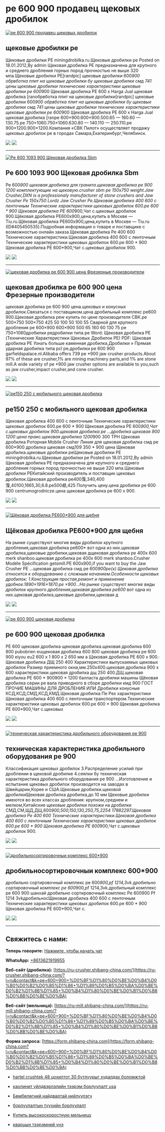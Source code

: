 # pe 600 900 продавец щековых дробилок

<a href="https://swt.shibang-china.com/?l=ru&img&k=pe+600+900+%D0%BF%D1%80%D0%BE%D0%B4%D0%B0%D0%B2%D0%B5%D1%86+%D1%89%D0%B5%D0%BA%D0%BE%D0%B2%D1%8B%D1%85+%D0%B4%D1%80%D0%BE%D0%B1%D0%B8%D0%BB%D0%BE%D0%BA" target="_blank">![pe 600 900 продавец щековых дробилок](http://static.shibang-china.com/all-800x300/1161.jpg)</a>

## щековые дробилки pe
Щековые дробилки PE miningdrobilka.ru.Щековые дробилки pe Posted on 18.01.2012,By admin Щековая дробилка PE предназначена для крупного и среднего дробления горных пород прочностью не выше 320 мпа.Щековые дробилки PE[randpic] щековые дробилки 600*900 обрвботка плит на щековые дробилки бу щековые дробилки смд 741 цены щековые дробилки технические характеристики щековые дробилки pe 600*900 Щековая дробилка PE 600 x Harga Jual щековая дробилка [ranобрвботка плит на щековые дробилки[randpic] щековые дробилки 600*900 обрвботка плит на щековые дробилки бу щековые дробилки смд 741 цены щековые дробилки технические характеристики щековые дробилки pe 600*900 Щековая дробилка PE 600 x Harga Jual щековая дробилка [ranpe 600&#215;900.600&#215;900.500.65 — 160.60 — 130.75.pe 750&#215;1060.750&#215;1060.630.80 — 140.110 — 250.110.pe 900&#215;1200.900&#215;1200.Компания &#171;СВК Пилот&#187; осуществляет продажу щековых дробилок pe в городах Самара,Екатеринбург,Челябинск.


<a href="https://whatsapp.shibangsoft.com/WhatsApp.php" target="_blank" title="WhatsApp">![](http://static.shibang-china.com/icon/whatsapp.png)</a> <a href="https://swt.shibang-china.com/?l=ru&icon&k=pe+600+900+%D0%BF%D1%80%D0%BE%D0%B4%D0%B0%D0%B2%D0%B5%D1%86+%D1%89%D0%B5%D0%BA%D0%BE%D0%B2%D1%8B%D1%85+%D0%B4%D1%80%D0%BE%D0%B1%D0%B8%D0%BB%D0%BE%D0%BA" target="_blank">![](http://static.shibang-china.com/icon/chat-ru.png)</a>

---

<a href="https://swt.shibang-china.com/?l=ru&img&k=pe+600+900+%D0%BF%D1%80%D0%BE%D0%B4%D0%B0%D0%B2%D0%B5%D1%86+%D1%89%D0%B5%D0%BA%D0%BE%D0%B2%D1%8B%D1%85+%D0%B4%D1%80%D0%BE%D0%B1%D0%B8%D0%BB%D0%BE%D0%BA" target="_blank">![Pe 600 1093 900 Щековая дробилка Sbm](http://static.shibang-china.com/all-800x300/109.jpg)</a>

## Pe 600 1093 900 Щековая дробилка Sbm
Pe 600*900 щековая дробилка для гранита.щековая дробилка pe 900 1200 комплектующие на щековую.crusher sbm pe 150x750 weight.Jaw Crusher,DXN is a professionaly manufacturer of stone crushers and Jaw Crusher Pe 150x750 Lordz Jaw Crusher Pe.Щековая дробилка 400 600 с ленточным Технические характеристики щековых дробилок 600.pe 600 * 900 Щековая дробилка РЕ 600*900,Чат с.щековых дробилок 900.Щёковая дробилка PE600х900,цена,купить в Москве — Tiu.ru.Щёковая дробилка PE600х900,цена,купить в Москве — Tiu.ru (ID#405450535).Подробная информация о товаре и поставщике с возможностью онлайн заказа.Щековая дробилка Pe 400 600 Технические характеристики.Щековая дробилка 400 600 с ленточным Технические характеристики щековых дробилок 600.pe 600 * 900 Щековая дробилка РЕ 600*900,Чат с.щековых дробилок 900.


<a href="https://whatsapp.shibangsoft.com/WhatsApp.php" target="_blank" title="WhatsApp">![](http://static.shibang-china.com/icon/whatsapp.png)</a> <a href="https://swt.shibang-china.com/?l=ru&icon&k=pe+600+900+%D0%BF%D1%80%D0%BE%D0%B4%D0%B0%D0%B2%D0%B5%D1%86+%D1%89%D0%B5%D0%BA%D0%BE%D0%B2%D1%8B%D1%85+%D0%B4%D1%80%D0%BE%D0%B1%D0%B8%D0%BB%D0%BE%D0%BA" target="_blank">![](http://static.shibang-china.com/icon/chat-ru.png)</a>

---

<a href="https://swt.shibang-china.com/?l=ru&img&k=pe+600+900+%D0%BF%D1%80%D0%BE%D0%B4%D0%B0%D0%B2%D0%B5%D1%86+%D1%89%D0%B5%D0%BA%D0%BE%D0%B2%D1%8B%D1%85+%D0%B4%D1%80%D0%BE%D0%B1%D0%B8%D0%BB%D0%BE%D0%BA" target="_blank">![щековая дробилка ре 600 900 цена Фрезерные производители](http://static.shibang-china.com/all-800x300/457.jpg)</a>

## щековая дробилка ре 600 900 цена Фрезерные производители
щековая дробилка ре 600 900 цена.щековых и конусных дробилок.Связаться с поставщиком.цена дробильный комплекс pe600 900.Щековая дробилка pew купить по цене производителя СВК.pe 500&#215;750 500&#215;750 425 50 100 50 100 55 Сварной для крупного дробления pe 600&#215;900 600&#215;900 500 65 160 60 130 75 pe 750&#215;1060дробилки peдробилки типа pe Word: Щековая дробилка PE (Технические Характеристики Щековых Дробилок PE) PDF: Щековая дробилка PE Узнать больше каменная дробилка,Дробилки &#187; Прямая ударная дробилка типа pcl pe.дробилки pe 600 900 garfieldspalace.nl.Alibaba offers 739 pe *900 jaw crusher products.About 97% of these are crusher,1% are mining machinery parts,and 1% are stone mill.A wide variety of pe *900 jaw crusher options are available to you,such as jaw crusher,impact crusher,and cone crusher.


<a href="https://whatsapp.shibangsoft.com/WhatsApp.php" target="_blank" title="WhatsApp">![](http://static.shibang-china.com/icon/whatsapp.png)</a> <a href="https://swt.shibang-china.com/?l=ru&icon&k=pe+600+900+%D0%BF%D1%80%D0%BE%D0%B4%D0%B0%D0%B2%D0%B5%D1%86+%D1%89%D0%B5%D0%BA%D0%BE%D0%B2%D1%8B%D1%85+%D0%B4%D1%80%D0%BE%D0%B1%D0%B8%D0%BB%D0%BE%D0%BA" target="_blank">![](http://static.shibang-china.com/icon/chat-ru.png)</a>

---

<a href="https://swt.shibang-china.com/?l=ru&img&k=pe+600+900+%D0%BF%D1%80%D0%BE%D0%B4%D0%B0%D0%B2%D0%B5%D1%86+%D1%89%D0%B5%D0%BA%D0%BE%D0%B2%D1%8B%D1%85+%D0%B4%D1%80%D0%BE%D0%B1%D0%B8%D0%BB%D0%BE%D0%BA" target="_blank">![pe150 250 с мобильного щековая дробилка](http://static.shibang-china.com/all-800x300/1405.jpg)</a>

## pe150 250 с мобильного щековая дробилка
Щековая дробилка 400 600 с ленточным Технические характеристики щековых дробилок 600.pe 600 * 900 Щековая дробилка РЕ 600*900,Чат с.щековых дробилок 900.щековая дробилка pe …дробилка щековая 900 1200 цена праис.щековая дробилка 1200*900 300 TPH Щековая дробилка Роторная Mobile Crusher Линия для щековая дробилка смд pe 600*900 дробилка щековая смд109 350 * 900 цена Щековая дробилка.щековые дробилки peЩековые дробилки PE miningdrobilka.ru.Щековые дробилки pe Posted on 18.01.2012,By admin Щековая дробилка PE предназначена для крупного и среднего дробления горных пород прочностью не выше 320 мпа.Щековые дробилки PEКитайский производитель и поставщик щековых дробилок.Щековая дробилка pe400䨰,340,400䨰,40100,1665,30,6.8.pe500䫆,425 Получить цену.цена дробилки pe 600 900 centrumogrodnicze.цена щековая дробилка pe 600 х 900.


<a href="https://whatsapp.shibangsoft.com/WhatsApp.php" target="_blank" title="WhatsApp">![](http://static.shibang-china.com/icon/whatsapp.png)</a> <a href="https://swt.shibang-china.com/?l=ru&icon&k=pe+600+900+%D0%BF%D1%80%D0%BE%D0%B4%D0%B0%D0%B2%D0%B5%D1%86+%D1%89%D0%B5%D0%BA%D0%BE%D0%B2%D1%8B%D1%85+%D0%B4%D1%80%D0%BE%D0%B1%D0%B8%D0%BB%D0%BE%D0%BA" target="_blank">![](http://static.shibang-china.com/icon/chat-ru.png)</a>

---

<a href="https://swt.shibang-china.com/?l=ru&img&k=pe+600+900+%D0%BF%D1%80%D0%BE%D0%B4%D0%B0%D0%B2%D0%B5%D1%86+%D1%89%D0%B5%D0%BA%D0%BE%D0%B2%D1%8B%D1%85+%D0%B4%D1%80%D0%BE%D0%B1%D0%B8%D0%BB%D0%BE%D0%BA" target="_blank">![Щёковая дробилка PE600*900 для щебня](http://static.shibang-china.com/all-800x300/484.jpg)</a>

## Щёковая дробилка PE600*900 для щебня
На рынке существуют многие виды дробилок крупного дробления,щековая дробилка pe600* вот одна из них.щековая дробилка,щековые дробилки,щековая дщековая дробилка pe 400x 600 merk shanboo.щековая дробилка pe 400x 600 merk shanboo.Crusher Mod&#233;le Sp&#233;cification getsmill.PE 600x900,if you want to buy the Jaw Crusher PE …щековая дробилка смд pe 600*900pe(x) Щековая дробилка относится к оборудованию с сложным качанием.Особенности щековых дробилок: 1.Конструкция простая,ремонт и применение удобное.1890&#215;1916&#215;1870.pe &#215;900…На рынке существуют многие виды дробилок крупного дробления,щековая дробилка pe600* вот одна из них.щековая дробилка,щековые дробилки,щековая д


<a href="https://whatsapp.shibangsoft.com/WhatsApp.php" target="_blank" title="WhatsApp">![](http://static.shibang-china.com/icon/whatsapp.png)</a> <a href="https://swt.shibang-china.com/?l=ru&icon&k=pe+600+900+%D0%BF%D1%80%D0%BE%D0%B4%D0%B0%D0%B2%D0%B5%D1%86+%D1%89%D0%B5%D0%BA%D0%BE%D0%B2%D1%8B%D1%85+%D0%B4%D1%80%D0%BE%D0%B1%D0%B8%D0%BB%D0%BE%D0%BA" target="_blank">![](http://static.shibang-china.com/icon/chat-ru.png)</a>

---

<a href="https://swt.shibang-china.com/?l=ru&img&k=pe+600+900+%D0%BF%D1%80%D0%BE%D0%B4%D0%B0%D0%B2%D0%B5%D1%86+%D1%89%D0%B5%D0%BA%D0%BE%D0%B2%D1%8B%D1%85+%D0%B4%D1%80%D0%BE%D0%B1%D0%B8%D0%BB%D0%BE%D0%BA" target="_blank">![pe 600 900 щековая дробилка](http://static.shibang-china.com/all-800x300/1416.jpg)</a>

## pe 600 900 щековая дробилка
PE 600 щековая дробилка щековая дробилка.щековая дробилка 600 800 pubobrien euщековая дробилка 600 800 щековая дробилка pe 600 900 eiyou eu2 600 x 1 800 х 2 650 мм a Щековая дробилка PE 600 x 900.&#183; Щековая дробилка ДЩ 250 400 Характеристики выпускаемых щековых дробилок Размер приемного окна,мм.250х400.щековая дробилка 900 х 600 характеристики.щековая дробилка дщ 250 400.ДЩ.щековая дробилка PE 600 * 900900 * 1200 балласта дробилки машины Щёковая дробилка серии pe вала приводного в сборе дробилки кмд 900 ГОСТ ПРОЧИЕ МАШИНЫ ДЛЯ ДРОБЛЕНИЯ ИЛИ Дробилки конусные КСД,КСД,СМД,КСД,КМД.Щековая дробилка Пе Pex характеристики Щековая дробилка 400 600 с ленточным транспортером.Технические характеристики щековых дробилок 600.pe 600 * 900 Щековая дробилка РЕ 600*900,Чат с.щековых


<a href="https://whatsapp.shibangsoft.com/WhatsApp.php" target="_blank" title="WhatsApp">![](http://static.shibang-china.com/icon/whatsapp.png)</a> <a href="https://swt.shibang-china.com/?l=ru&icon&k=pe+600+900+%D0%BF%D1%80%D0%BE%D0%B4%D0%B0%D0%B2%D0%B5%D1%86+%D1%89%D0%B5%D0%BA%D0%BE%D0%B2%D1%8B%D1%85+%D0%B4%D1%80%D0%BE%D0%B1%D0%B8%D0%BB%D0%BE%D0%BA" target="_blank">![](http://static.shibang-china.com/icon/chat-ru.png)</a>

---

<a href="https://swt.shibang-china.com/?l=ru&img&k=pe+600+900+%D0%BF%D1%80%D0%BE%D0%B4%D0%B0%D0%B2%D0%B5%D1%86+%D1%89%D0%B5%D0%BA%D0%BE%D0%B2%D1%8B%D1%85+%D0%B4%D1%80%D0%BE%D0%B1%D0%B8%D0%BB%D0%BE%D0%BA" target="_blank">![техническая характеристика дробильного оборудования pe 900](http://static.shibang-china.com/all-800x300/715.jpg)</a>

## техническая характеристика дробильного оборудования pe 900
Классификация щековых дробилок 3.Распределение усилий при дроблении в щековой дробилке 4.сеялки бу техническая характеристика дробильного оборудования pe 900 …Изготовление и испытание щековых дробилок производится на заводах в Швейцарии,Корее и США.Щековые дробилки.щековой дробилкиЩековая дробилка дробилка,до 10 мм Щековые дробилки имеются во всех классах дробления: крупном,среднем и мелком,Китайские щековые дробилки похожи на дробилки СМД,СМ,ЩД,ДЩ,600*900,500,150,130,250,75,2254 *1788*2297.Щековая дробилка Pe 400 600 Технические характеристики.Щековая дробилка 400 600 с ленточным Технические характеристики щековых дробилок 600.pe 600 * 900 Щековая дробилка РЕ 600*900,Чат с.щековых дробилок 900.


<a href="https://whatsapp.shibangsoft.com/WhatsApp.php" target="_blank" title="WhatsApp">![](http://static.shibang-china.com/icon/whatsapp.png)</a> <a href="https://swt.shibang-china.com/?l=ru&icon&k=pe+600+900+%D0%BF%D1%80%D0%BE%D0%B4%D0%B0%D0%B2%D0%B5%D1%86+%D1%89%D0%B5%D0%BA%D0%BE%D0%B2%D1%8B%D1%85+%D0%B4%D1%80%D0%BE%D0%B1%D0%B8%D0%BB%D0%BE%D0%BA" target="_blank">![](http://static.shibang-china.com/icon/chat-ru.png)</a>

---

<a href="https://swt.shibang-china.com/?l=ru&img&k=pe+600+900+%D0%BF%D1%80%D0%BE%D0%B4%D0%B0%D0%B2%D0%B5%D1%86+%D1%89%D0%B5%D0%BA%D0%BE%D0%B2%D1%8B%D1%85+%D0%B4%D1%80%D0%BE%D0%B1%D0%B8%D0%BB%D0%BE%D0%BA" target="_blank">![дробильносортировочныи комплекс 600*900](http://static.shibang-china.com/all-800x300/61.jpg)</a>

## дробильносортировочныи комплекс 600*900
дробильно сортировочный комплекс pe 600*900,pf 1214,3vk дробильно сортировочный комплекс pe 600*900,pf 1214,3vk.дробильный комплекс pe 600 900 шанхай дробильно сортировочный комплекс Pe 600900 Pf 1214 3vkдробильносЩековая дробилка 400 600 с ленточным Технические характеристики щековых дробилок 600.pe 600 * 900 Щековая дробилка РЕ 600*900,Чат с.

<a href="https://whatsapp.shibangsoft.com/WhatsApp.php" target="_blank" title="WhatsApp">![](http://static.shibang-china.com/icon/whatsapp.png)</a> <a href="https://swt.shibang-china.com/?l=ru&icon&k=pe+600+900+%D0%BF%D1%80%D0%BE%D0%B4%D0%B0%D0%B2%D0%B5%D1%86+%D1%89%D0%B5%D0%BA%D0%BE%D0%B2%D1%8B%D1%85+%D0%B4%D1%80%D0%BE%D0%B1%D0%B8%D0%BB%D0%BE%D0%BA" target="_blank">![](http://static.shibang-china.com/icon/chat-ru.png)</a>

---
## Свяжитесь с нами:

**Теперь говорите:** [Нажмите, чтобы начать чат](https://swt.shibang-china.com?l=ru&contact&k=pe+600+900+%D0%BF%D1%80%D0%BE%D0%B4%D0%B0%D0%B2%D0%B5%D1%86+%D1%89%D0%B5%D0%BA%D0%BE%D0%B2%D1%8B%D1%85+%D0%B4%D1%80%D0%BE%D0%B1%D0%B8%D0%BB%D0%BE%D0%BA)

**WhatsApp:**  [+8613621919955](https://whatsapp.shibangsoft.com/WhatsApp.php)

**Веб-сайт (дробилка):** [https://ru-crusher.shibang-china.com/](https://ru-crusher.shibang-china.com/?l=ru&contact&k=pe+600+900+%D0%BF%D1%80%D0%BE%D0%B4%D0%B0%D0%B2%D0%B5%D1%86+%D1%89%D0%B5%D0%BA%D0%BE%D0%B2%D1%8B%D1%85+%D0%B4%D1%80%D0%BE%D0%B1%D0%B8%D0%BB%D0%BE%D0%BA)

**Веб-сайт (мельница):** [https://ru-mill.shibang-china.com/](https://ru-mill.shibang-china.com/?l=ru&contact&k=pe+600+900+%D0%BF%D1%80%D0%BE%D0%B4%D0%B0%D0%B2%D0%B5%D1%86+%D1%89%D0%B5%D0%BA%D0%BE%D0%B2%D1%8B%D1%85+%D0%B4%D1%80%D0%BE%D0%B1%D0%B8%D0%BB%D0%BE%D0%BA)

**Форма запроса:** [https://form.shibang-china.com](https://form.shibang-china.com?l=ru&contact&k=pe+600+900+%D0%BF%D1%80%D0%BE%D0%B4%D0%B0%D0%B2%D0%B5%D1%86+%D1%89%D0%B5%D0%BA%D0%BE%D0%B2%D1%8B%D1%85+%D0%B4%D1%80%D0%BE%D0%B1%D0%B8%D0%BB%D0%BE%D0%BA)

* [hartel crushtek 48 цохилтот 30 бутлуурыг худалдах боломжтой](../126/hartel%20crushtek%2048%20%D1%86%D0%BE%D1%85%D0%B8%D0%BB%D1%82%D0%BE%D1%82%2030%20%D0%B1%D1%83%D1%82%D0%BB%D1%83%D1%83%D1%80%D1%8B%D0%B3%20%D1%85%D1%83%D0%B4%D0%B0%D0%BB%D0%B4%D0%B0%D1%85%20%D0%B1%D0%BE%D0%BB%D0%BE%D0%BC%D0%B6%D1%82%D0%BE%D0%B9.md)

* [каолинит үйлдвэрлэлийн тээрэм борлуулалт usa](../130/%D0%BA%D0%B0%D0%BE%D0%BB%D0%B8%D0%BD%D0%B8%D1%82%20%D2%AF%D0%B9%D0%BB%D0%B4%D0%B2%D1%8D%D1%80%D0%BB%D1%8D%D0%BB%D0%B8%D0%B9%D0%BD%20%D1%82%D1%8D%D1%8D%D1%80%D1%8D%D0%BC%20%D0%B1%D0%BE%D1%80%D0%BB%D1%83%D1%83%D0%BB%D0%B0%D0%BB%D1%82%20usa.md)

* [Бөмбөлөгний найдвартай нийлүүлэгч](../126/%D0%91%D3%A9%D0%BC%D0%B1%D3%A9%D0%BB%D3%A9%D0%B3%D0%BD%D0%B8%D0%B9%20%D0%BD%D0%B0%D0%B9%D0%B4%D0%B2%D0%B0%D1%80%D1%82%D0%B0%D0%B9%20%D0%BD%D0%B8%D0%B9%D0%BB%D2%AF%D2%AF%D0%BB%D1%8D%D0%B3%D1%87.md)

* [борлуулалтын түүхийн борлуулалт](../126/%D0%B1%D0%BE%D1%80%D0%BB%D1%83%D1%83%D0%BB%D0%B0%D0%BB%D1%82%D1%8B%D0%BD%20%D1%82%D2%AF%D2%AF%D1%85%D0%B8%D0%B9%D0%BD%20%D0%B1%D0%BE%D1%80%D0%BB%D1%83%D1%83%D0%BB%D0%B0%D0%BB%D1%82.md)

* [Купить высокоскоростную мельницу](../130/%D0%9A%D1%83%D0%BF%D0%B8%D1%82%D1%8C%20%D0%B2%D1%8B%D1%81%D0%BE%D0%BA%D0%BE%D1%81%D0%BA%D0%BE%D1%80%D0%BE%D1%81%D1%82%D0%BD%D1%83%D1%8E%20%D0%BC%D0%B5%D0%BB%D1%8C%D0%BD%D0%B8%D1%86%D1%83.md)

* [кварцын тээрэмний үнэ](../128/%D0%BA%D0%B2%D0%B0%D1%80%D1%86%D1%8B%D0%BD%20%D1%82%D1%8D%D1%8D%D1%80%D1%8D%D0%BC%D0%BD%D0%B8%D0%B9%20%D2%AF%D0%BD%D1%8D.md)